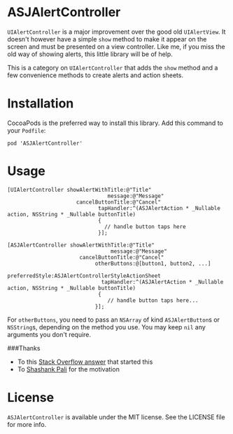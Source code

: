 # ASJAlertController

`UIAlertController` is a major improvement over the good old `UIAlertView`. It doesn't however have a simple `show` method to make it appear on the screen and must be presented on a view controller. Like me, if you miss the old way of showing alerts, this little library will be of help.

This is a category on `UIAlertController` that adds the `show` method and a few convenience methods to create alerts and action sheets.

# Installation

CocoaPods is the preferred way to install this library. Add this command to your `Podfile`:

```
pod 'ASJAlertController'
```

# Usage

```objc
[UIAlertController showAlertWithTitle:@"Title"
                                message:@"Message"
                      cancelButtonTitle:@"Cancel"
                             tapHandler:^(ASJAlertAction * _Nullable action, NSString * _Nullable buttonTitle)
                             {
                               // handle button taps here
                             }];
```

```objc
[ASJAlertController showAlertWithTitle:@"Title"
                                 message:@"Message"
                       cancelButtonTitle:@"Cancel"
                            otherButtons:@[button1, button2, ...]
                          preferredStyle:ASJAlertControllerStyleActionSheet
                              tapHandler:^(ASJAlertAction * _Nullable action, NSString * _Nullable buttonTitle)
                             {
                                // handle button taps here...
                            }];
```
For `otherButtons`, you need to pass an `NSArray` of kind `ASJAlertButton`s or `NSString`s, depending on the method you use. You may keep `nil` any arguments you don't require.

###Thanks
- To this [Stack Overflow answer](http://stackoverflow.com/questions/26554894/how-to-present-uialertcontroller-when-not-in-a-view-controller) that started this
- To [Shashank Pali](https://github.com/shashankpali) for the motivation

# License

`ASJAlertController` is available under the MIT license. See the LICENSE file for more info.
